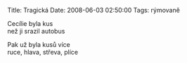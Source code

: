 Title: Tragická
Date: 2008-06-03 02:50:00
Tags: rýmovaně

Cecílie byla kus  
než ji srazil autobus

Pak už byla kusů více  
ruce, hlava, střeva, plíce